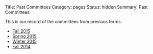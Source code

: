 Title: Past Committees
Category: pages
Status: hidden
Summary: Past Committees

This is our record of the committees from previous terms.

+ [Fall 2015]({filename}/pages/exec-F15.md)
+ [Spring 2015]({filename}/pages/exec-S15.md)
+ [Winter 2015]({filename}/pages/exec-W15.md)
+ [Fall 2014]({filename}/pages/exec-F14.md)
